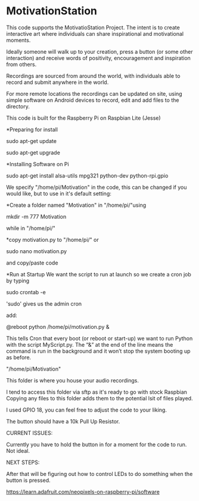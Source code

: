 # MotivationStation
This code supports the MotivatioStation Project. The intent is to create interactive art where individuals can share inspirational and motivational moments.

Ideally someone will walk up to your creation, press a button (or some other interaction) and receive words of positivity, encouragement and inspiration from others.

Recordings are sourced from around the world, with individuals able to record and submit anywhere in the world. 

For more remote locations the recordings can be updated on site, using simple software on Android devices to record, edit and add files to the directory.

This code is built for the Raspberry Pi on Raspbian Lite (Jesse)

*Preparing for install

  sudo apt-get update

  sudo apt-get upgrade

*Installing Software on Pi

  sudo apt-get install alsa-utils mpg321 python-dev python-rpi.gpio

We specify "/home/pi/Motivation" in the code, this can be changed if you would like, but to use in it's default setting:

*Create a folder named "Motivation" in "/home/pi/"using 

  mkdir -m 777 Motivation 

while in "/home/pi/"

*copy motivation.py to "/home/pi/" or

  sudo nano motivation.py

and copy/paste code

*Run at Startup
We want the script to run at launch so we create a cron job by typing

  sudo crontab -e

'sudo' gives us the admin cron

add:

  @reboot python /home/pi/motivation.py &

This tells Cron that every boot (or reboot or start-up) we want to run Python with the script MyScript.py. The “&” at the end of the line means the command is run in the background and it won’t stop the system booting up as before.

"/home/pi/Motivation"

This folder is where you house your audio recordings.

I tend to access this folder via sftp as it's ready to go with stock Raspbian
Copying any files to this folder adds them to the potential lsit of files played. 

I used GPIO 18, you can feel free to adjust the code to your liking. 

The button should have a 10k Pull Up Resistor.

CURRENT ISSUES:

Currently you have to hold the button in for a moment for the code to run. Not ideal.

NEXT STEPS:



After that will be figuring out how to control LEDs to do something when the button is pressed.

https://learn.adafruit.com/neopixels-on-raspberry-pi/software

